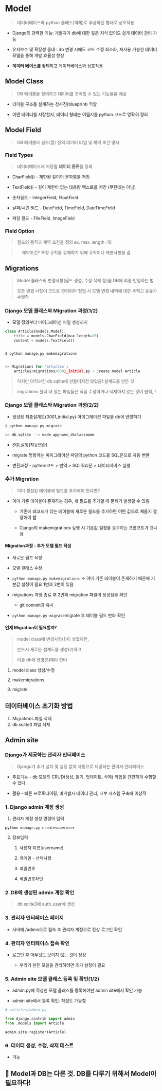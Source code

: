# Model

> 데이터베이스와 python 클래스(객체)로 추상화된 형태로 상호작용

- Django의 강력한 기능: 개발자가 db에 대한 깊은 지식 없이도 쉽게 데이터 관리 가능

- 유지보수 및 확장성 증대 : db 변경 시에도 코드 수정 최소화, 재사용 가능한 데이터 모델을 통해 개발 효율성 향상

- **데이터 베이스를 정의**하고 데이터베이스와 상호작용

## Model Class

> DB 테이블을 정의하고 데이터를 조작할 수 있는 기능들을 제공

- 테이블 구조를 설계하는 청사진(blueprint) 역할

- 어떤 데이터를 저장할지, 데이터 형태는 어떨지를 python 코드로 명확히 정의

## Model Field

> DB 테이블의 필드(열) 정의 데이터 타입 및 제약 조건 명시

### Field Types

> 데이터베이스에 저장될 **데이터 종류**를 정의

- CharField() - 제한된 길이의 문자열을 저장

- TextField() - 길이 제한이 없는 대용량 텍스트를 저장 (무한대는 아님)

- 숫자필드 - IntegerField, FloatField

- 날짜/시간 필드 - DateField, TimeField, DateTimeField

- 파일 필드 - FileField, ImageField

### Field Option

> 필드의 동작과 제약 조건을 정의 ex. max_length=10

>     제약조건? 특정 규칙을 강제하기 위해 규칙이나 제한사항을 걺

## Migrations

> Model 클래스의 변경사항(필드 생성, 수정 삭제 등)을 DB에 최종 반영하는 법
> 
> 모든 변경 사항이 코드로 관리되어 협업 시 모델 변경 내역에 대한 추적고 공유가 수월함

### Django 모델 클래스와 Migration 과정(1/2)

- 모델 정의부터 마이그레이션 파일 생성까지

```python
class Article(models.Model):
    title = models.CharField(max_length=10)
    content = models.TextField()


$ python manage.py makemigrations


>> Migrations for 'articles':
    articles/migrations/0001_initial.py + Create model Article
```

> 하지만 아직까진 db.sqlite에 만들어지진 않았음! 설계도를 만든 것
> 
> migrations 폴더 내 있는 파일들은 직접 수정하거나 삭제하지 않는 것이 원칙,,!

### Django 모델 클래스와 Migration 과정(2/2)

- 생성된 최종설계도(0001_initial.py) 마이그레이션 파일을 db에 반영하기

```python
$ python manage.py migrate

>> db.sqlite --> made appname_dbclassname
```

- SQL실행(자동변환)

- migrate 명령어는 마이그레이션 파일의 python 코드를 SQL문으로 자동 변환

- 변환과정 - python코드 > 번역 > SQL쿼리문 > 데이터베이스 실행

### 추가 Migration

> 이미 생성된 테이블에 필드를 추가해야 한다면?

- 이미 기존 테이블이 존재하는 경우, 새 필드를 추가할 때 문제가 발생할 수 있음
  
  - 기존에 레코드가 있는 테이블에 새로운 필드를 추가하면 어떤 값으로 채울지 결정해야 함
  
  - Django의 makemigrations 실행 시 기본값 설정을 요구하는 프롬프트가 표시됨

#### Migration과정 - 추가 모델 필드 작성

- 새로운 필드 작성

- 모델 클래스 수정

- `python manage.py makemigrations` -> 이미 기존 테이블이 존재하기 때문에 기본값 설정이 필요 1번과 2번이 있음

- migrations 과정 종료 후 2번째 migration 파일이 생성됨을 확인
  
  - git commit과 유사

- `python manage.py migrate`migrate 후 테이블 필드 변화 확인

#### 언제 Migration이 필요할까?

> model class에 변경사항(1)이 생겼다면, 
> 
> 반드시 새로운 설계도를 생성(2)하고,
> 
> 이를 db에 반영(3)해야 한다

1. model class 생성/수정

2. makemigrations

3. migrate

## 데이터베이스 초기화 방법
1. Migrations 파일 삭제
2. db.sqlite3 파일 삭제


## Admin site

### Django가 제공하는 관리자 인터페이스

> Django가 추가 설치 및 설정 없이 자동으로 제공하는 관리자 인터페이스

- 주요기능 - db 모델의 CRUD(생성, 읽기, 업데이트, 삭제) 작업을 간편하게 수행할 수 있다

- 활용 - 빠른 프로토타이핑, 비개발자 데이터 관리, 내부 시스템 구축에 이상적

### 1. Django admin 계정 생성

1. 관리자 계정 생성 명령어 입력

`python manage.py createsuperuser` 

2. 정보입력
   
   1. 사용자 이름(username)
   
   2. 이메일 - 선택사항
   
   3. 비밀번호
   
   4. 비밀번호확인

### 2. DB에 생성된 admin 계정 확인

> db.sqlite3에 auth_user에 생성

### 3. 관리자 인터페이스 페이지

- 서버에 /admin으로 접속 후 관리자 계정으로 정상 로그인 확인

### 4. 관리자 인터페이스 접속 확인

- 로그인 후 아무것도 보이지 않는 것이 정상
  
  - 우리가 만든 모델을 관리하려면 추가 설정이 필요

### 5. Admin site 모델 클래스 등록 및 확인(1/2)

- admin.py에 작성한 모델 클래스를 등록해야만 admin site에서 확인 가능

- admin site에서 등록 확인. 작성도 가능함
```python
# articles/admin.py

from django.contrib import admin
from .models import Article

admin.site.register(Article)
``` 



### 6. 데이터 생성, 수정, 삭제 테스트

- 가능

## :loudspeaker: Model과 DB는 다른 것. DB를 다루기 위해서 Model이 필요하다!

